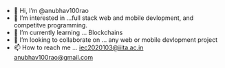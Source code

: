 - 👋 Hi, I’m @anubhav100rao
- 👀 I’m interested in ...full stack web and mobile devlopment, and competitve programming.
- 🌱 I’m currently learning ... Blockchains
- 💞️ I’m looking to collaborate on ... any web or mobile devlopment project
- 📫 How to reach me ... iec2020103@iiita.ac.in  anubhav100rao@gmail.com

<!---
anubhav100rao/anubhav100rao is a ✨ special ✨ repository because its `README.md` (this file) appears on your GitHub profile.
You can click the Preview link to take a look at your changes.
--->
